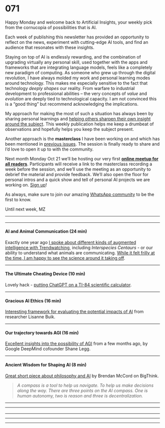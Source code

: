 # 071

Happy Monday and welcome back to Artificial Insights, your weekly pick from the cornucopia of possibilities that is AI.

Each week of publishing this newsletter has provided an opportunity to reflect on the news, experiment with cutting-edge AI tools, and find an audience that resonates with these insights.

Staying on top of AI is endlessly rewarding, and the combination of upgrading virtually any personal skill, used together with the apps and frameworks that are integrating language models, feels like a completely new paradigm of computing. As someone who grew up through the digital revolution, I have always molded my work and personal learning modes around technology. This makes me especially sensitive to the fact that technology _deeply shapes_ our reality. From warfare to industrial development to professional abilities – the very concepts of _value_ and _evolution_ are deeply tied to technological capacity. I am not convinced this is a “good thing” but recommend acknowledging the implications.

My approach for making the most of such a situation has always been by sharing personal learnings and [helping others sharpen their own insight around the subject](https://www.envisioning.io). This weekly publication helps me keep a drumbeat of observations and hopefully helps you keep the subject present.

Another approach is the **masterclass** I have been working on and which has been mentioned in [previous issues](https://newsletter.envisioning.io/p/how-much-is-too-much-067). The session is finally ready to share and I’d love to open it up to with the community.

Next month Monday Oct 21 we’ll be hosting our very first **[online meetup for all readers](https://lu.ma/6cftp2gk)**. Participants will receive a link to the masterclass recording a week before the session, and we’ll use the meeting as an opportunity to debrief the material and provide feedback. We’ll also open the floor for personal intros and a quick show and tell of personal AI projects we are working on. [Sign up](https://lu.ma/6cftp2gk)\!

As always, make sure to join our amazing [WhatsApp community](https://chat.whatsapp.com/BM4B2xI1ZkULA5we3Z6LCy) to be the first to know.

Until next week,
MZ

* * *

####

* * *

#### AI and Animal Communication \(24 min\)

Exactly one year ago [I spoke about different kinds of augmented intelligence with Trendwatching](https://newsletter.envisioning.io/p/age-of-centaurs-020), including _Interspecies Centaurs_ \- or our ability to understand what animals are communicating. [While it felt frilly at the time, I am happy to see the science around it taking off](https://www.youtube.com/watch?v=ka894z9pNls).

* * *

#### The Ultimate Cheating Device \(10 min\)

Lovely hack - [putting ChatGPT on a TI-84 scientific calculator](https://www.youtube.com/watch?v=Bicjxl4EcJg).

* * *

#### Gracious AI Ethics \(16 min\)

[Interesting framework for evaluating the potential impacts of AI](https://www.youtube.com/watch?v=0cIrq6MdVUU) from researcher Lisanne Buik.

* * *

#### Our trajectory towards AGI \(16 min\)

[Excellent insights into the possibility of AGI](https://www.youtube.com/watch?v=kMUdrUP-QCs&t=1s) from a few months ago, by Google DeepMind cofounder Shane Legg.

* * *

#### Ancient Wisdom for Shaping AI \(8 min\)

[Great short piece about philosophy and AI](https://www.youtube.com/watch?v=2Zbg5iuDxOg) by Brendan McCord on BigThink.

> _A compass is a tool to help us navigate. To help us make decisions along the way. There are three points on the AI compass. One is human autonomy, two is reason and three is decentralization._

* * *

* * *

####

* * *

* * *

* * *